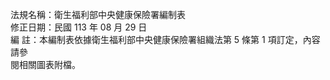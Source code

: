 法規名稱：衛生福利部中央健康保險署編制表  
修正日期：民國 113 年 08 月 29 日  
編 註：本編制表依據衛生福利部中央健康保險署組織法第 5 條第 1 項訂定，內容請參  
閱相關圖表附檔。  


